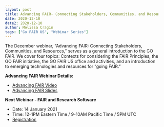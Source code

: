 ```yaml
---
layout: post
title: Advancing FAIR- Connecting Stakeholders, Communities, and Resources
date: 2020-12-10
date2: 2020-12-10
author: Melissa Cragin
tags: ["Go FAIR US", "Webinar Series"]
---
```



The December webinar, “Advancing FAIR: Connecting Stakeholders, Communities, and Resources,” serves as a general introduction to the GO FAIR. We cover four topics: Contexts for considering the FAIR Principles, the GO FAIR initiative, the GO FAIR US office and activities, and an introduction to emerging technologies and resources for “going FAIR.”

__Advancing FAIR Webinar Details:__
* [Advancing FAIR Video](https://youtu.be/X0Mhf60EtHs)
* [Advancing FAIR Slides](https://gofair.us/assets/slides/2020-12-10-advancing-fair.pdf)

__Next Webinar - FAIR and Research Software__

* Date: 14 January 2021
* Time: 12-1PM Eastern Time / 9-10AM Pacific Time / 5PM UTC
* [Registration](https://ucsd.zoom.us/webinar/register/WN_Jdytmnh5SKOeASVTRiIOjA)
